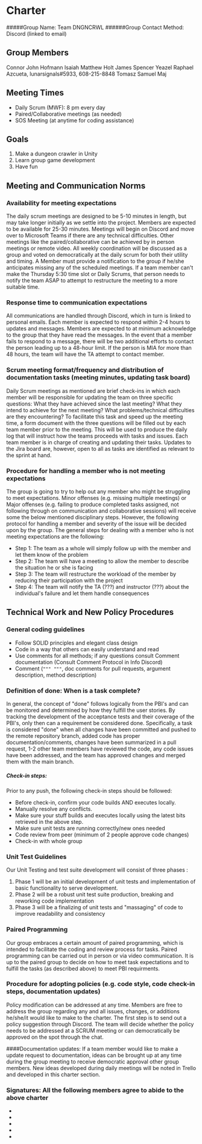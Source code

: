 # Charter

#####Group Name:  Team DNGNCRWL
######Group Contact Method: Discord (linked to email)

## Group Members
Connor John Hofmann
Isaiah Matthew Holt
James Spencer Yeazel
Raphael Azcueta, lunarsignals#5933, 608-215-8848
Tomasz Samuel Maj

## Meeting Times
- Daily Scrum (MWF): 8 pm every day
- Paired/Collaborative meetings (as needed)
- SOS Meeting (at anytime for coding assistance)

## Goals
1. Make a dungeon crawler in Unity
2. Learn group game development
3. Have fun

## Meeting and Communication Norms

### Availability for meeting expectations

The daily scrum meetings are designed to be 5-10 minutes in length, but may take longer initially as we settle into the project. Members are expected to be available for 25-30 minutes. Meetings will begin on Discord and move over to Microsoft Teams if there are any technical difficulties. Other meetings like the paired/collaborative can be achieved by in person meetings or remote video. All weekly coordination will be discussed as a group and voted on democratically at the daily scrum for both their utility and timing. A Member must provide a notification to the group if he/she anticipates missing any of the scheduled meetings. If a team member can't make the Thursday 5:30 time slot or Daily Scrums, that person needs to notify the team ASAP to attempt to restructure the meeting to a more suitable time.

### Response time to communication expectations

All communications are handled through Discord, which in turn is linked to personal emails. Each member is expected to respond within 2-4 hours to updates and messages. Members are expected to at minimum acknowledge to the group that they have read the messages.  In the event that a member fails to respond to a message, there will be two additional efforts to contact the person leading up to a 48-hour limit. If the person is MIA for more than 48 hours, the team  will have the TA attempt to contact member.

### Scrum meeting format/frequency and distribution of documentation tasks (meeting minutes, updating task board)

Daily Scrum meetings as mentioned are brief check-ins in which each member will be responsible for updating the team on three specific questions: What they have achieved since the last meeting? What they intend to achieve for the next meeting? What problems/technical difficulties are they encountering? To facilitate this task and speed up the meeting time, a form document with the three questions will be filled out by each team member prior to the meeting. This will be used to produce the daily log that will instruct how the teams proceeds with tasks and issues. Each team member is in charge of creating and updating their tasks. Updates to the Jira board are, however, open to all as tasks are identified as relevant to the sprint at hand.

### Procedure for handling a member who is not meeting expectations

The group is going to try to help out any member who might be struggling to meet expectations. Minor offenses (e.g. missing multiple meetings) or Major offenses (e.g. failing to produce completed tasks assigned, not following through on communication and collaborative sessions) will receive some the below mentioned disciplinary steps. However, the following protocol for handling a member and severity of the issue will be decided upon by the group. The general steps for dealing with a member who is not meeting expectations are the following:

- Step 1: The team as a whole will simply follow up with the member and let them know of the problem
- Step 2: The team will have a meeting to allow the member to describe the situation he or she is facing
- Step 3: The team will restructure the workload of the member by reducing their participation with the project
- Step 4: The team will notify the TA (???) and instructor (???) about the individual's failure and let them handle consequences



## Technical Work and New Policy Procedures

### General coding guidelines

- Follow SOLID principles and elegant class design
- Code in a way that others can easily understand and read
- Use comments for all methods; if any questions consult Comment documentation (Consult Comment Protocol in Info Discord)
- Comment (`""" """`, doc comments for pull requests, argument description, method description)

### Definition of done: When is a task complete?

In general, the concept of "done" follows logically from the PBI's and can be monitored and determined by how they fulfill the user stories. By tracking the development of the acceptance tests and their coverage of the PBI's, only then can a requirement be considered done. Specifically, a task is considered "done" when all changes have been committed and pushed to the remote repository branch, added code has proper documentation/comments, changes have been summarized in a pull request, 1-2 other team members have reviewed the code, any code issues have been addressed, and the team has approved changes and merged them with the main branch.

##### Check-in steps:

Prior to any push, the following check-in steps should be followed:

- Before check-in, confirm your code builds AND executes locally.
- Manually resolve any conflicts.
- Make sure your stuff builds and executes locally using the latest bits retrieved in the above step.
- Make sure unit tests are running correctly/new ones needed
- Code review from peer (minimum of 2 people approve code changes)
- Check-in with whole group

### Unit Test Guidelines

Our Unit Testing and test suite development will consist of three phases : 
  1. Phase 1 will be an initial development of unit tests and implementation of basic functionality to serve development. 
  2. Phase 2 will be a robust unit test suite production, breaking and reworking code implementation 
  3. Phase 3 will be a finalizing of unit tests and "massaging" of code to improve readability and consistency 

### Paired Programming

Our group embraces a certain amount of paired programming, which is intended to facilitate the coding and review process for tasks. Paired programming can be carried out in person or via video communication. It is up to the paired group to decide on how to meet task expectations and to fulfill the tasks (as described above) to meet PBI requirments.


### Procedure for adopting policies (e.g. code style, code check-in steps, documentation updates)

Policy modification can be addressed at any time. Members are free to address the group regarding any and all issues, changes, or additions he/she/it would like to make to the charter. The first step is to send out a policy suggestion through Discord. The team will decide whether the policy needs to be addressed at a SCRUM meeting or can democratically be approved on the spot through the chat. 

####Documentation updates: 
If a team member would like to make a update request to documentation, ideas can be brought up at any time during the group meeting to receive democratic approval other group members. New ideas developed during daily meetings will be noted in Trello and developed in this charter section. 


### Signatures: All the following members agree to abide to the above charter

-
-
-
-
-
